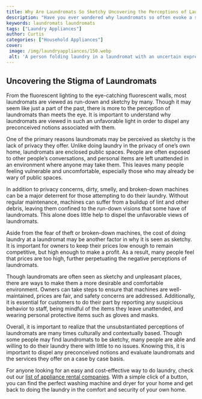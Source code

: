 ```yaml
---
title: Why Are Laundromats So Sketchy Uncovering the Perceptions of Laundromats
description: "Have you ever wondered why laundromats so often evoke a sense of uneasiness Learn more about the social perceptions surrounding them in this blog post as we explore the sketchy reputation of laundromats"
keywords: laundromats laundromats
tags: ["Laundry Appliances"]
author: Curtis
categories: ["Household Appliances"]
cover: 
 image: /img/laundryappliances/150.webp
 alt: 'A person folding laundry in a laundromat with an uncertain expression looking around them'
---
```

## Uncovering the Stigma of Laundromats
From the fluorescent lighting to the eye-catching fluorescent walls, most laundromats are viewed as run-down and sketchy by many. Though it may seem like just a part of the past, there is more to the perception of laundromats than meets the eye. It is important to understand why laundromats are viewed in such an unfavorable light in order to dispel any preconceived notions associated with them. 

One of the primary reasons laundromats may be perceived as sketchy is the lack of privacy they offer. Unlike doing laundry in the privacy of one’s own home, laundromats are enclosed public spaces. People are often exposed to other people’s conversations, and personal items are left unattended in an environment where anyone may take them. This leaves many people feeling vulnerable and uncomfortable, especially those who may already be wary of public spaces.

In addition to privacy concerns, dirty, smelly, and broken-down machines can be a major deterrent for those attempting to do their laundry. Without regular maintenance, machines can suffer from a buildup of lint and other debris, leaving them confined to the run-down visions that some have of laundromats. This alone does little help to dispel the unfavorable views of laundromats.

Aside from the fear of theft or broken-down machines, the cost of doing laundry at a laundromat may be another factor in why it is seen as sketchy. It is important for owners to keep their prices low enough to remain competitive, but high enough to make a profit. As a result, many people feel that prices are too high, further perpetuating the negative perceptions of laundromats.

Though laundromats are often seen as sketchy and unpleasant places, there are ways to make them a more desirable and comfortable environment. Owners can take steps to ensure that machines are well-maintained, prices are fair, and safety concerns are addressed. Additionally, it is essential for customers to do their part by reporting any suspicious behavior to staff, being mindful of the items they leave unattended, and wearing personal protective items such as gloves and masks.

Overall, it is important to realize that the unsubstantiated perceptions of laundromats are many times culturally and contextually based. Though some people may find laundromats to be sketchy, many people are able and willing to do their laundry there with little to no issues. Knowing this, it is important to dispel any preconceived notions and evaluate laundromats and the services they offer on a case by case basis.

For anyone looking for an easy and cost-effective way to do laundry, check out our [list of appliance rental companies](./pages/appliance-rental). With a simple click of a button, you can find the perfect washing machine and dryer for your home and get back to doing the laundry in the comfort and security of your own home.
